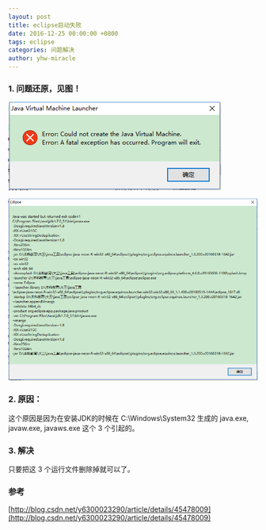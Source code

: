 ```yaml
---
layout: post
title: eclipse启动失败
date: 2016-12-25 00:00:00 +0800
tags: eclipse
categories: 问题解决
author: yhw-miracle
---
```

### 1. 问题还原，见图！

![](/images/2016/j8_TaphBQLxqYl0mrEKgUjWt.png)

![](/images/2016/miKOrCmfHxT9u35-rvWDHySC.png)

### 2. 原因：
这个原因是因为在安装JDK的时候在 C:\Windows\System32 生成的 java.exe, javaw.exe, javaws.exe 这个 3 个引起的。

### 3. 解决
只要把这 3 个运行文件删除掉就可以了。

### 参考
[http://blog.csdn.net/y6300023290/article/details/45478009](http://blog.csdn.net/y6300023290/article/details/45478009)
